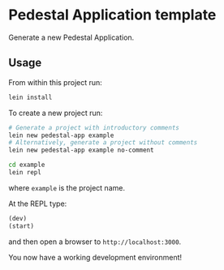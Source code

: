 # Pedestal Application template

Generate a new Pedestal Application.


## Usage

From within this project run:

```bash
lein install
```

To create a new project run:

```bash
# Generate a project with introductory comments
lein new pedestal-app example
# Alternatively, generate a project without comments
lein new pedestal-app example no-comment

cd example
lein repl
```

where `example` is the project name.

At the REPL type:

```clj
(dev)
(start)
```

and then open a browser to `http://localhost:3000`.

You now have a working development environment!

<!-- Copyright 2013 Relevance, Inc. -->
